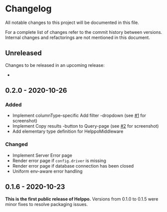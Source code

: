# Changelog

All notable changes to this project will be documented in this file.

For a complete list of changes refer to the commit history between versions. Internal changes and refactorings are not mentioned in this document.

## Unreleased

Changes to be released in an upcoming release:

-

## 0.2.0 - 2020-10-26

### Added

- Implement columnType-specific Add filter -dropdown (see [#1](https://github.com/codeclown/helppo/issues/1) for screenshot)
- Implement Copy results -button to Query-page (see [#2](https://github.com/codeclown/helppo/issues/2) for screenshot)
- Add elementary type definition for HelppoMiddleware

### Changed

- Implement Server Error page
- Render error page if `config.driver` is missing
- Render error page if database connection has been closed
- Uniform env-aware error handling

## 0.1.6 - 2020-10-23

**This is the first public release of Helppo.** Versions from 0.1.0 to 0.1.5 were minor fixes to resolve packaging issues.
